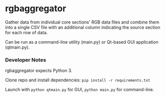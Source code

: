 # rgbaggregator
Gather data from individual core sections' RGB data files and combine
them into a single CSV file with an additional column indicating the source
section for each row of data.

Can be run as a command-line utility (main.py) or Qt-based GUI application (qtmain.py).

### Developer Notes
rgbaggregator expects Python 3.

Clone repo and install dependencies: `pip install -r requirements.txt`

Launch with `python qtmain.py` for GUI, `python main.py` for command-line.